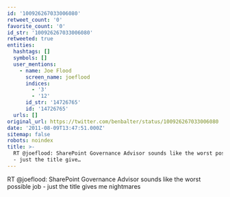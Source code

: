 ```yaml
---
id: '100926267033006080'
retweet_count: '0'
favorite_count: '0'
id_str: '100926267033006080'
retweeted: true
entities:
  hashtags: []
  symbols: []
  user_mentions:
    - name: Joe Flood
      screen_name: joeflood
      indices:
        - '3'
        - '12'
      id_str: '14726765'
      id: '14726765'
  urls: []
original_url: https://twitter.com/benbalter/status/100926267033006080
date: '2011-08-09T13:47:51.000Z'
sitemap: false
robots: noindex
title: >-
  RT @joeflood: SharePoint Governance Advisor sounds like the worst possible job
  - just the title give…
---
```


RT @joeflood: SharePoint Governance Advisor sounds like the worst possible job - just the title gives me nightmares
